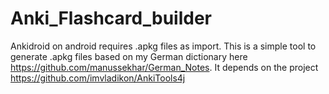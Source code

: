 # Anki_Flashcard_builder

Ankidroid on android requires .apkg files as import. This is a simple tool to generate .apkg files based on my German dictionary here  https://github.com/manussekhar/German_Notes. It depends on the project https://github.com/imvladikon/AnkiTools4j
